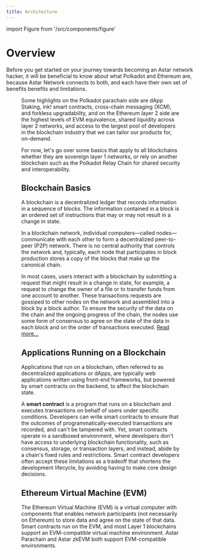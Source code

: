 ```yaml
---
title: Architecture
---
```


import Figure from '/src/components/figure'

# Overview

Before you get started on your journey towards becoming an Astar network hacker, it will be beneficial to know about what Polkadot and Ethereum are, because Astar Network connects to both, and each have their own set of benefits benefits and limitations.

<Figure src={require('/docs/learn/architecture/img/fig4.jpg').default} />

Some highlights on the Polkadot parachain side are dApp Staking, ink! smart contracts, cross-chain messaging (XCM), and forkless upgradability, and on the Ethereum layer 2 side are the highest levels of EVM equivalence, shared liquidity across layer 2 networks, and access to the largest pool of developers in the blockchain industry that we can tailor our products for, on-demand.

For now, let's go over some basics that apply to all blockchains whether they are sovereign layer 1 networks, or rely on another blockchain such as the Polkadot Relay Chain for shared security and interoperability.

## Blockchain Basics

A blockchain is a decentralized ledger that records information in a sequence of blocks. The information contained in a block is an ordered set of instructions that may or may not result in a change in state.

In a blockchain network, individual computers—called nodes—communicate with each other to form a decentralized peer-to-peer (P2P) network. There is no central authority that controls the network and, typically, each node that participates in block production stores a copy of the blocks that make up the canonical chain.

In most cases, users interact with a blockchain by submitting a request that might result in a change in state, for example, a request to change the owner of a file or to transfer funds from one account to another. These transactions requests are gossiped to other nodes on the network and assembled into a block by a block author. To ensure the security of the data on the chain and the ongoing progress of the chain, the nodes use some form of consensus to agree on the state of the data in each block and on the order of transactions executed. [Read more...](https://docs.substrate.io/fundamentals/blockchain-basics/)

## Applications Running on a Blockchain

Applications that run on a blockchain, often referred to as decentralized applications or dApps, are typically web applications written using front-end frameworks, but powered by smart contracts on the backend, to affect the blockchain state.

A **smart contract** is a program that runs on a blockchain and executes transactions on behalf of users under specific conditions. Developers can write smart contracts to ensure that the outcomes of programmatically-executed transactions are recorded, and can't be tampered with. Yet, smart contracts operate in a sandboxed environment, where developers don't have access to underlying blockchain functionality, such as  consensus, storage, or transaction layers, and instead, abide by a chain's fixed rules and restrictions. Smart contract developers often accept these limitations as a tradeoff that shortens the development lifecycle, by avoiding having to make core design decisions.

## Ethereum Virtual Machine (EVM)

The Ethereum Virtual Machine (EVM) is a virtual computer with components that enables  network participants (not necessarily on Ethereum) to store data and agree on the state of that data. Smart contracts run on the EVM, and most Layer 1 blockchains support an EVM-compatible virtual machine environment. Astar Parachain and Astar zkEVM both support EVM-compatible environments.
